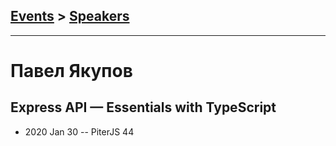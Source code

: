 ## [Events](../README.md) > [Speakers](../speakers.md)
---

# Павел Якупов

## Express API — Essentials with TypeScript
- 2020 Jan 30 -- PiterJS 44    
